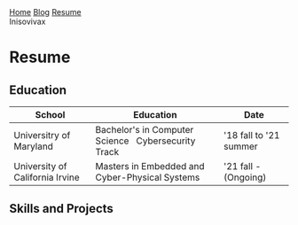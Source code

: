 <body>
    <nav>
      <a href="/websiteHost/">Home</a>
      <a href="/websiteHost/blog/">Blog</a>
      <a href="/websiteHost/resume/">Resume</a>
    </nav>
    <footer>
      Inisovivax
    </footer>
  </body>

# Resume

## Education

School | Education | Date
--- | --- | --
Universitry of Maryland |  Bachelor's in Computer Science &nbsp;  Cybersecurity Track | '18 fall to '21 summer
University of California Irvine | Masters in Embedded and Cyber-Physical Systems | '21 fall - (Ongoing)

## Skills and Projects
